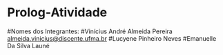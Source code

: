 # Prolog-Atividade
#Nomes dos Integrantes: 
#Vinícius André Almeida Pereira almeida.vinicius@discente.ufma.br
#Lucyene Pinheiro Neves
#Emanuelle Da Silva Launé

